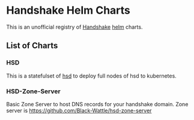 # Handshake Helm Charts

This is an unofficial registry of [Handshake](https://handshake.org/) [helm](https://helm.sh/) charts.

## List of Charts

### HSD

This is a statefulset of [hsd](https://github.com/handshake-org/hsd) to deploy full nodes of hsd to kubernetes.

### HSD-Zone-Server

Basic Zone Server to host DNS records for your handshake domain. Zone server is https://github.com/Black-Wattle/hsd-zone-server